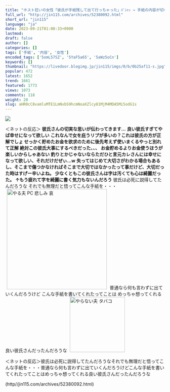 ```yaml
---
title: "ホスト狂いの女性「彼氏が手紙残して出て行っちゃった」ﾊﾟｼｬｯ → 手紙の内容が切なすぎる・・・ "
full_url: "http://jin115.com/archives/52380092.html"
short_url: "jin115"
language: "ja"
date: 2023-09-21T01:00:33+0900
lastmod: 
draft: false
author: []
categories: []
tags: ['手紙', '内容', '女性']
encoded_tags: ['5omL57SZ', '5YaF5a65', '5aWz5oCn']
keywords: []
thumbnail: "https://livedoor.blogimg.jp/jin115/imgs/0/b/0b25af11-s.jpg"
popular: 472
latest: 1652
trend: 1661
featured: 1773
views: 1073
comments: 118
weight: 20
slug: aHR0cC8vamluMTE1LmNvbS9hcmNoaXZlcy81MjM4MDA5Mi5odG1s
---
```


![](https://livedoor.blogimg.jp/jin115/imgs/0/b/0b25af11-s.jpg)

<div><a name='more'></a> ＜ネットの反応＞ <b> 彼氏さんの切実な思いが伝わってきます…</b> <b> 良い彼氏すぎてやば幸せになって欲しい</b> <b>これなんで女を庇うリプが多いの？これは彼氏の方が正解でしょ せっかく貯めたお金を欲求のために後先考えず使いまくるやっと別れて正解</b> <b>絶対この彼氏大事にするべきだった、、、</b> <b>お金貯めるよりお金使うほうが楽しいからしゃあない</b> <b>釣りとかじゃないならただひと言元カレさんには幸せになって欲しい、それだけだぜぃ…w</b> <b>失ってはじめて大切さがわかる場合もあるし、そこまで傷つかなければそこまで大切ではなかったって事だけど、大切だった時はすげー辛いよね。 少なくともこの彼氏さんは字は汚くても心は綺麗だった。</b> <b>↑もう疲れて字を綺麗に書く気力もないんだろう</b> 彼氏は必死に説得してたんだろうな それでも無理だと悟ってこんな手紙を・・・ <img src='https//livedoor.blogimg.jp/jin115/imgs/4/f/4ff8238c.gif' alt='やる夫 PC 悲しみ 哀' width='316' border='0' hspace='5' class='pict'> 普通なら何も言わずに出ていくんだろうけど こんな手紙を書いてくれたってことは めっちゃ想ってくれる良い彼氏さんだったんだろうな <img src='https//livedoor.blogimg.jp/jin115/imgs/3/0/3038b1da.gif' alt='やらない夫 タバコ' width='174' border='0' hspace='5' class='pict'> <p>＜ネットの反応＞彼氏は必死に説得してたんだろうなそれでも無理だと悟ってこんな手紙を・・・普通なら何も言わずに出ていくんだろうけどこんな手紙を書いてくれたってことはめっちゃ想ってくれる良い彼氏さんだったんだろうな</p></div>

(http//jin115.com/archives/52380092.html)
